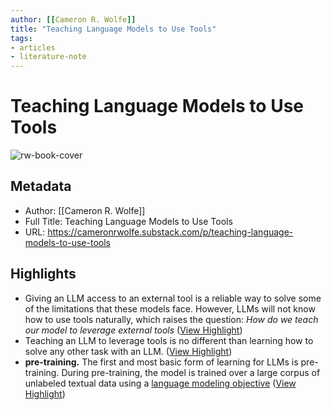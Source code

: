 ```yaml
---
author: [[Cameron R. Wolfe]]
title: "Teaching Language Models to Use Tools"
tags: 
- articles
- literature-note
---
```

# Teaching Language Models to Use Tools

![rw-book-cover](https://substack-post-media.s3.amazonaws.com/public/images/035f6e09-7675-454e-8ae8-087355198cb7_2340x1308.png)

## Metadata
- Author: [[Cameron R. Wolfe]]
- Full Title: Teaching Language Models to Use Tools
- URL: https://cameronrwolfe.substack.com/p/teaching-language-models-to-use-tools

## Highlights
- Giving an LLM access to an external tool is a reliable way to solve some of the limitations that these models face. However, LLMs will not know how to use tools naturally, which raises the question: *How do we teach our model to leverage external tools* ([View Highlight](https://read.readwise.io/read/01h1mh1y1yhdrp8hbwaws3xpqz))
- Teaching an LLM to leverage tools is no different than learning how to solve any other task with an LLM. ([View Highlight](https://read.readwise.io/read/01h1mh2937g0mrmaq7z56x0yvh))
- **pre-training.** The first and most basic form of learning for LLMs is pre-training. During pre-training, the model is trained over a large corpus of unlabeled textual data using a [language modeling objective](https://cameronrwolfe.substack.com/i/85568430/language-modeling) ([View Highlight](https://read.readwise.io/read/01h1mh2t7z7ssqdzk4za9debga))

